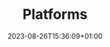 ---
title: "Platforms"
description: "How to deploy Lotus Docs on various cloud hosting platforms"
icon: "dns"
date: "2023-08-26T15:36:09+01:00"
lastmod: "2023-08-26T15:36:09+01:00"
draft: true
toc: true
weight: 999
---
